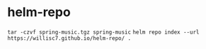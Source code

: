 # helm-repo
`tar -czvf spring-music.tgz spring-music`
`helm repo index --url https://willisc7.github.io/helm-repo/ .`
